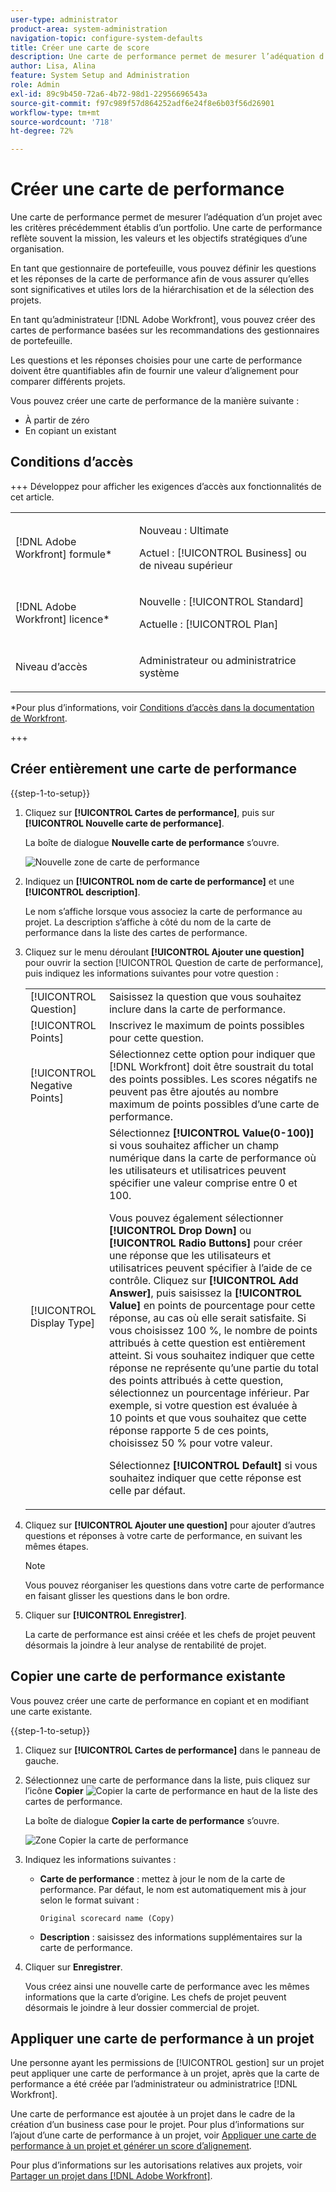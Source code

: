 ```yaml
---
user-type: administrator
product-area: system-administration
navigation-topic: configure-system-defaults
title: Créer une carte de score
description: Une carte de performance permet de mesurer l’adéquation d’un projet avec les critères précédemment établis d’un portfolio. Une carte de performance reflète souvent la mission, les valeurs et les objectifs stratégiques d’une organisation. Les gestionnaires de portfolios définissent généralement les questions et les réponses de la carte de performance afin de s’assurer qu’elles sont significatives et utiles lors de la hiérarchisation et de la sélection des projets. Un administrateur ou une administratrice  [!DNL Adobe Workfront]  élabore les cartes de performance sur la base des recommandations des gestionnaires de portfolios.
author: Lisa, Alina
feature: System Setup and Administration
role: Admin
exl-id: 89c9b450-72a6-4b72-98d1-22956696543a
source-git-commit: f97c989f57d864252adf6e24f8e6b03f56d26901
workflow-type: tm+mt
source-wordcount: '718'
ht-degree: 72%

---
```


# Créer une carte de performance

<!--Audited: 05/2025-->

<!--DON'T DELETE, DRAFT OR HIDE THIS ARTICLE. IT IS LINKED TO THE PRODUCT, THROUGH THE CONTEXT SENSITIVE HELP LINKS.-->

<!--<span class="preview">The highlighted information on this page refers to functionality not yet generally available. It is available only in the Preview environment for all customers. The same features will also be available in the Production environment for all customers after a week from the Preview release. </span>   

<span class="preview">For more information, see [Interface modernization](/help/quicksilver/product-announcements/product-releases/interface-modernization/interface-modernization.md). </span>-->

Une carte de performance permet de mesurer l’adéquation d’un projet avec les critères précédemment établis d’un portfolio. Une carte de performance reflète souvent la mission, les valeurs et les objectifs stratégiques d’une organisation.

En tant que gestionnaire de portefeuille, vous pouvez définir les questions et les réponses de la carte de performance afin de vous assurer qu’elles sont significatives et utiles lors de la hiérarchisation et de la sélection des projets.

En tant qu’administrateur [!DNL Adobe Workfront], vous pouvez créer des cartes de performance basées sur les recommandations des gestionnaires de portefeuille.

Les questions et les réponses choisies pour une carte de performance doivent être quantifiables afin de fournir une valeur d’alignement pour comparer différents projets.

Vous pouvez créer une carte de performance de la manière suivante :

* À partir de zéro
* En copiant un existant

## Conditions d’accès

+++ Développez pour afficher les exigences d’accès aux fonctionnalités de cet article.

<table style="table-layout:auto"> 
 <col> 
 <col> 
 <tbody> 
  <tr> 
   <td role="rowheader">[!DNL Adobe Workfront] formule*</td> 
   <td> <p>Nouveau : Ultimate</p>
   <p>Actuel : [!UICONTROL Business] ou de niveau supérieur</p> 
   </td> 
  </tr> 
  <tr> 
   <td role="rowheader">[!DNL Adobe Workfront] licence*</td> 
   <td><p>Nouvelle : [!UICONTROL Standard]</p>
   <p>Actuelle : [!UICONTROL Plan]</p>
   </td> 
  </tr> 
   <tr> 
   <td role="rowheader"><p>Niveau d’accès</p></td> 
   <td><p>Administrateur ou administratrice système</p>
   </td> 
  </tr>
 </tbody> 
</table>

*Pour plus d’informations, voir [Conditions d’accès dans la documentation de Workfront](/help/quicksilver/administration-and-setup/add-users/access-levels-and-object-permissions/access-level-requirements-in-documentation.md).

+++

## Créer entièrement une carte de performance

{{step-1-to-setup}}

1. Cliquez sur **[!UICONTROL Cartes de performance]**, puis sur **[!UICONTROL Nouvelle carte de performance]**.

   La boîte de dialogue **Nouvelle carte de performance** s’ouvre.

   ![Nouvelle zone de carte de performance](assets/new-scorecard-350x173.png)

1. Indiquez un **[!UICONTROL nom de carte de performance]** et une **[!UICONTROL description]**.

   Le nom s’affiche lorsque vous associez la carte de performance au projet. La description s’affiche à côté du nom de la carte de performance dans la liste des cartes de performance.

1. Cliquez sur le menu déroulant **[!UICONTROL Ajouter une question]** pour ouvrir la section [!UICONTROL Question de carte de performance], puis indiquez les informations suivantes pour votre question :

   <table style="table-layout:auto"> 
    <col> 
    <col> 
    <tbody> 
     <tr> 
      <td role="rowheader">[!UICONTROL Question]</td> 
      <td>Saisissez la question que vous souhaitez inclure dans la carte de performance.</td> 
     </tr> 
     <tr> 
      <td role="rowheader">[!UICONTROL Points]</td> 
      <td>Inscrivez le maximum de points possibles pour cette question.</td> 
     </tr> 
     <tr> 
      <td role="rowheader">[!UICONTROL Negative Points]</td> 
      <td>Sélectionnez cette option pour indiquer que [!DNL Workfront] doit être soustrait du total des points possibles. Les scores négatifs ne peuvent pas être ajoutés au nombre maximum de points possibles d’une carte de performance.</td> 
     </tr> 
     <tr> 
      <td role="rowheader">[!UICONTROL Display Type]</td> 
      <td>Sélectionnez <strong>[!UICONTROL Value(0-100)]</strong> si vous souhaitez afficher un champ numérique dans la carte de performance où les utilisateurs et utilisatrices peuvent spécifier une valeur comprise entre 0 et 100.<p>Vous pouvez également sélectionner <strong>[!UICONTROL Drop Down]</strong> ou <strong>[!UICONTROL Radio Buttons]</strong> pour créer une réponse que les utilisateurs et utilisatrices peuvent spécifier à l’aide de ce contrôle. Cliquez sur <strong>[!UICONTROL Add Answer]</strong>, puis saisissez la <strong>[!UICONTROL Value]</strong> en points de pourcentage pour cette réponse, au cas où elle serait satisfaite. Si vous choisissez 100 %, le nombre de points attribués à cette question est entièrement atteint. Si vous souhaitez indiquer que cette réponse ne représente qu’une partie du total des points attribués à cette question, sélectionnez un pourcentage inférieur. Par exemple, si votre question est évaluée à 10 points et que vous souhaitez que cette réponse rapporte 5 de ces points, choisissez 50 % pour votre valeur.</p>
      <p>Sélectionnez <strong>[!UICONTROL Default]</strong> si vous souhaitez indiquer que cette réponse est celle par défaut.</strong></p>
     </tr> 
    </tbody> 
   </table>

1. Cliquez sur **[!UICONTROL Ajouter une question]** pour ajouter d’autres questions et réponses à votre carte de performance, en suivant les mêmes étapes.

   >[!NOTE]
   >
   >Vous pouvez réorganiser les questions dans votre carte de performance en faisant glisser les questions dans le bon ordre.

1. Cliquer sur **[!UICONTROL Enregistrer]**.

   La carte de performance est ainsi créée et les chefs de projet peuvent désormais la joindre à leur analyse de rentabilité de projet.

## Copier une carte de performance existante

Vous pouvez créer une carte de performance en copiant et en modifiant une carte existante.

{{step-1-to-setup}}

1. Cliquez sur **[!UICONTROL Cartes de performance]** dans le panneau de gauche.
1. Sélectionnez une carte de performance dans la liste, puis cliquez sur l’icône **Copier** ![Copier la carte de performance](assets/copy-scorecard-icon.png) en haut de la liste des cartes de performance.

   La boîte de dialogue **Copier la carte de performance** s’ouvre.

   ![Zone Copier la carte de performance](assets/copy-scorecard-box.png)

1. Indiquez les informations suivantes :

   * **Carte de performance** : mettez à jour le nom de la carte de performance.  Par défaut, le nom est automatiquement mis à jour selon le format suivant :

     `Original scorecard name (Copy)`
   * **Description** : saisissez des informations supplémentaires sur la carte de performance.
1. Cliquer sur **Enregistrer**.

   Vous créez ainsi une nouvelle carte de performance avec les mêmes informations que la carte d’origine. Les chefs de projet peuvent désormais le joindre à leur dossier commercial de projet.

## Appliquer une carte de performance à un projet

Une personne ayant les permissions de [!UICONTROL gestion] sur un projet peut appliquer une carte de performance à un projet, après que la carte de performance a été créée par l’administrateur ou administratrice [!DNL Workfront].

Une carte de performance est ajoutée à un projet dans le cadre de la création d’un business case pour le projet. Pour plus d’informations sur l’ajout d’une carte de performance à un projet, voir [Appliquer une carte de performance à un projet et générer un score d’alignement](../../../manage-work/projects/define-a-business-case/apply-scorecard-to-project-to-generate-alignment-score.md).

Pour plus d’informations sur les autorisations relatives aux projets, voir [Partager un projet dans  [!DNL Adobe Workfront]](../../../workfront-basics/grant-and-request-access-to-objects/share-a-project.md).


